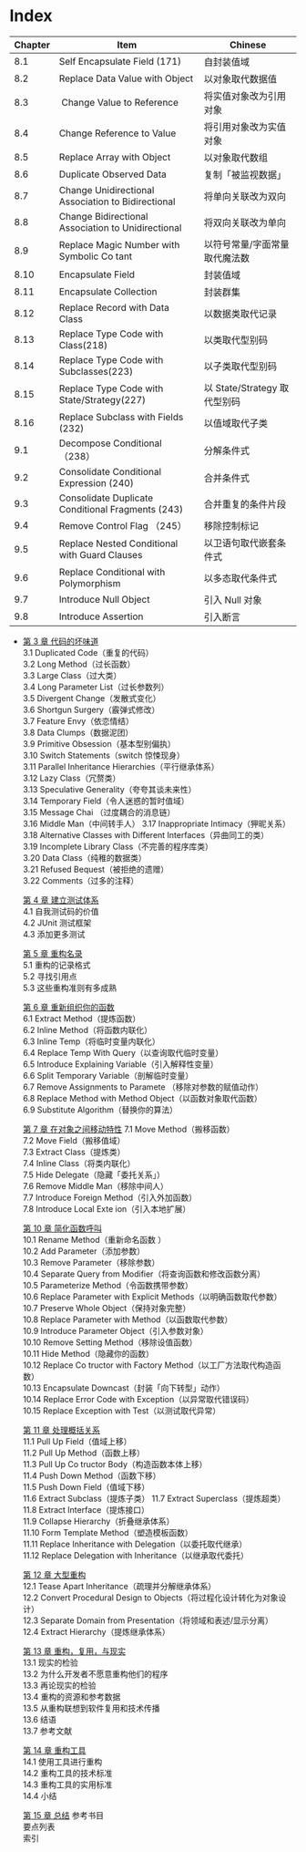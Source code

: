 # Index

| Chapter | Item                                               | Chinese                        |
| ------- | -------------------------------------------------- | ------------------------------ |
| 8.1     | Self Encapsulate Field (171)                       | 自封装值域                     |
| 8.2     | Replace Data Value with Object                     | 以对象取代数据值               |
| 8.3     |  Change Value to Reference                         | 将实值对象改为引用对象         |
| 8.4     | Change Reference to Value                          | 将引用对象改为实值对象         |
| 8.5     | Replace Array with Object                          | 以对象取代数组                 |
| 8.6     | Duplicate Observed Data                            | 复制「被监视数据」             |
| 8.7     | Change Unidirectional Association to Bidirectional | 将单向关联改为双向             |
| 8.8     | Change Bidirectional Association to Unidirectional | 将双向关联改为单向             |
| 8.9     | Replace Magic Number with Symbolic Co tant         | 以符号常量/字面常量 取代魔法数 |
| 8.10    | Encapsulate Field                                  | 封装值域                       |
| 8.11    | Encapsulate Collection                             | 封装群集                       |
| 8.12    | Replace Record with Data Class                     | 以数据类取代记录               |
| 8.13    | Replace Type Code with Class(218)                  | 以类取代型别码                 |
| 8.14    | Replace Type Code with Subclasses(223)             | 以子类取代型别码               |
| 8.15    | Replace Type Code with State/Strategy(227)         | 以 State/Strategy 取代型别码   |
| 8.16    | Replace Subclass with Fields (232)                 | 以值域取代子类                 |
| 9.1     | Decompose Conditional （238）                      | 分解条件式                     |
| 9.2     | Consolidate Conditional Expression (240)           | 合并条件式                     |
| 9.3     | Consolidate Duplicate Conditional Fragments (243)  | 合并重复的条件片段             |
| 9.4     | Remove Control Flag （245）                        | 移除控制标记                   |
| 9.5     | Replace Nested Conditional with Guard Clauses      | 以卫语句取代嵌套条件式         |
| 9.6     | Replace Conditional with Polymorphism              | 以多态取代条件式               |
| 9.7     | Introduce Null Object                              | 引入 Null 对象                 |
| 9.8     | Introduce Assertion                                | 引入断言                       |

- [第 3 章 代码的坏味道](C3.md)  
  3.1 Duplicated Code（重复的代码）  
  3.2 Long Method（过长函数）  
  3.3 Large Class（过大类）  
  3.4 Long Parameter List（过长参数列）  
  3.5 Divergent Change（发散式变化）  
  3.6 Shortgun Surgery（霰弹式修改）  
  3.7 Feature Envy（依恋情结）  
  3.8 Data Clumps（数据泥团）  
  3.9 Primitive Obsession（基本型别偏执）  
  3.10 Switch Statements（switch 惊悚现身）  
  3.11 Parallel Inheritance Hierarchies（平行继承体系）  
  3.12 Lazy Class（冗赘类）  
  3.13 Speculative Generality（夸夸其谈未来性）  
  3.14 Temporary Field（令人迷惑的暂时值域）  
  3.15 Message Chai （过度耦合的消息链）  
  3.16 Middle Man（中间转手人）
  3.17 Inappropriate Intimacy（狎昵关系）  
  3.18 Alternative Classes with Different Interfaces（异曲同工的类）  
  3.19 Incomplete Library Class（不完善的程序库类）  
  3.20 Data Class（纯稚的数据类）  
  3.21 Refused Bequest（被拒绝的遗赠）  
  3.22 Comments（过多的注释）

  [第 4 章 建立测试体系](C4.md)  
  4.1 自我测试码的价值  
  4.2 JUnit 测试框架  
  4.3 添加更多测试

  [第 5 章 重构名录](C5.md)  
  5.1 重构的记录格式  
  5.2 寻找引用点  
  5.3 这些重构准则有多成熟

  [第 6 章 重新组织你的函数](C6.md)  
  6.1 Extract Method（提炼函数）  
  6.2 Inline Method（将函数内联化）  
  6.3 Inline Temp（将临时变量内联化）  
  6.4 Replace Temp With Query（以查询取代临时变量）  
  6.5 Introduce Explaining Variable（引入解释性变量）  
  6.6 Split Temporary Variable（剖解临时变量）  
  6.7 Remove Assignments to Paramete （移除对参数的赋值动作）  
  6.8 Replace Method with Method Object（以函数对象取代函数）  
  6.9 Substitute Algorithm（替换你的算法）

  [第 7 章 在对象之间移动特性](C7.md)
  7.1 Move Method（搬移函数）  
  7.2 Move Field（搬移值域）  
  7.3 Extract Class（提炼类）  
  7.4 Inline Class（将类内联化）  
  7.5 Hide Delegate（隐藏「委托关系」）  
  7.6 Remove Middle Man（移除中间人）  
  7.7 Introduce Foreign Method（引入外加函数）  
  7.8 Introduce Local Exte ion（引入本地扩展）

  [第 10 章 简化函数呼叫](C10.md)  
  10.1 Rename Method（重新命名函数 ）  
  10.2 Add Parameter（添加参数）  
  10.3 Remove Parameter（移除参数）  
  10.4 Separate Query from Modifier（将查询函数和修改函数分离）  
  10.5 Parameterize Method（令函数携带参数）  
  10.6 Replace Parameter with Explicit Methods（以明确函数取代参数）  
  10.7 Preserve Whole Object（保持对象完整）  
  10.8 Replace Parameter with Method（以函数取代参数）  
  10.9 Introduce Parameter Object（引入参数对象）  
  10.10 Remove Setting Method（移除设值函数）  
  10.11 Hide Method（隐藏你的函数）  
  10.12 Replace Co tructor with Factory Method（以工厂方法取代构造函数）  
  10.13 Encapsulate Downcast（封装「向下转型」动作）  
  10.14 Replace Error Code with Exception（以异常取代错误码）  
  10.15 Replace Exception with Test（以测试取代异常）

  [第 11 章 处理概括关系](C11.md)  
  11.1 Pull Up Field（值域上移）  
  11.2 Pull Up Method（函数上移）  
  11.3 Pull Up Co tructor Body（构造函数本体上移）  
  11.4 Push Down Method（函数下移）  
  11.5 Push Down Field（值域下移）  
  11.6 Extract Subclass（提炼子类）
  11.7 Extract Superclass（提炼超类）  
  11.8 Extract Interface（提炼接口）  
  11.9 Collapse Hierarchy（折叠继承体系）  
  11.10 Form Template Method（塑造模板函数）  
  11.11 Replace Inheritance with Delegation（以委托取代继承）  
  11.12 Replace Delegation with Inheritance（以继承取代委托）

  [第 12 章 大型重构](C12.md)  
  12.1 Tease Apart Inheritance（疏理并分解继承体系）  
  12.2 Convert Procedural Design to Objects（将过程化设计转化为对象设计）  
  12.3 Separate Domain from Presentation（将领域和表述/显示分离）  
  12.4 Extract Hierarchy（提炼继承体系）

  [第 13 章 重构，复用，与现实](C13.md)  
  13.1 现实的检验  
  13.2 为什么开发者不愿意重构他们的程序  
  13.3 再论现实的检验  
  13.4 重构的资源和参考数据  
  13.5 从重构联想到软件复用和技术传播  
  13.6 结语  
  13.7 参考文献

  [第 14 章 重构工具](C14.md)  
  14.1 使用工具进行重构  
  14.2 重构工具的技术标准  
  14.3 重构工具的实用标准  
  14.4 小结

  [第 15 章 总结](C15.md)
  参考书目  
  要点列表  
  索引
